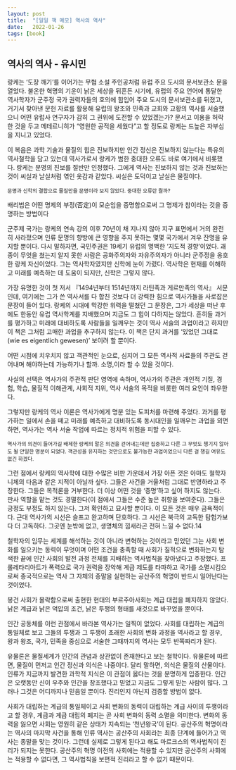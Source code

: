 ```yaml
---
layout: post
title:  "[일일 책 메모] 역사의 역사"
date:   2022-01-26
tags: [book]
---
```

## 역사의 역사 - 유시민
랑케는 ‘도장 깨기’를 이어가는 무협 소설 주인공처럼 유럽 주요 도시의 문서보관소 문을 열었다. 불온한 혁명의 기운이 낡은 세상을 뒤흔든 시기에, 유럽의 주요 언어에 통달한 역사학자가 군주정 국가 권력자들의 호의에 힘입어 주요 도시의 문서보관소를 뒤졌고, 거기서 찾아낸 문헌 자료를 활용해 유럽의 왕조와 민족과 교회와 교황의 역사를 서술했으니 어떤 유럽사 연구자가 감히 그 권위에 도전할 수 있었겠는가? 문서고 이용을 허락한 것을 두고 메테르니히가 “영원한 공적을 세웠다”고 할 정도로 랑케는 드높은 자부심을 지니고 있었다.

이 복음은 과학 기술과 물질의 힘은 진보하지만 인간 정신은 진보하지 않는다는 특유의 역사철학을 담고 있는데 역사가로서 랑케가 범한 중대한 오류도 바로 여기에서 비롯했다. 랑케는 문명의 진보를 절반만 인정했다. 그에게 역사는 진보하지 않는 것과 진보하는 것이 씨실과 날실처럼 엮인 옷감과 같았다. 씨실은 도덕이고 날실은 물질이다.
</hr>
<small>문명과 신학의 결합으로 물질만을 문명이라 보지 않았다. 중대한 오류란 뭘까?</small>

배리법은 어떤 명제의 부정(否定)이 모순임을 증명함으로써 그 명제가 참이라는 것을 증명하는 방법이다

군주제 국가는 랑케의 연속 강의 이후 70년이 채 지나지 않아 지구 표면에서 거의 완전히 사라졌으며 인류 문명의 향방에 큰 영향을 주지 못하는 몇몇 국가에서 겨우 잔명을 유지할 뿐이다. 다시 말하자면, 국민주권은 19세기 유럽의 명백한 ‘지도적 경향’이었다. 괘종이 무엇을 쳤는지 알지 못한 사람은 공화주의자와 자유주의자가 아니라 군주정을 옹호한 랑케 자신이었다. 그는 역사학자였지만 신학에 눈이 가렸다. 역사학은 현재를 이해하고 미래를 예측하는 데 도움이 되지만, 신학은 그렇지 않다.

가장 유명한 것이 첫 저서 『1494년부터 1514년까지 라틴족과 게르만족의 역사』 서문인데, 여기에는 그가 쓴 역사서를 다 합친 것보다 더 강력한 힘으로 역사가들을 사로잡은 문장이 들어 있다. 랑케의 시대에 막강한 위력을 떨쳤던 그 문장은, 그가 세상을 떠난 후에도 한동안 유럽 역사학계를 지배했으며 지금도 그 힘이 다하지는 않았다. 흔히들 과거를 평가하고 미래에 대비하도록 사람들을 일깨우는 것이 역사 서술의 과업이라고 하지만 이 책은 그처럼 고매한 과업을 추구하지 않는다. 이 책은 단지 과거를 ‘있었던 그대로(wie es eigentlich gewesen)’ 보이려 할 뿐이다.

어떤 시점에 치우치지 않고 객관적인 눈으로, 심지어 그 모든 역사적 사료들의 주관도 걷어내며 해야하는데 가능하기나 할까. 소명,이라 할 수 있을 것이다.

사실의 선택은 역사가의 주관적 판단 영역에 속하며, 역사가의 주관은 개인적 기질, 경험, 학습, 물질적 이해관계, 사회적 지위, 역사 서술의 목적을 비롯한 여러 요인이 좌우한다.

그렇지만 랑케의 역사 이론은 역사가에게 명분 있는 도피처를 마련해 주었다. 과거를 평가하는 일에서 손을 떼고 미래를 예측하고 대비하도록 동시대인을 일깨우는 과업을 외면하면, 역사가는 역사 서술 작업에 따르는 정치적 위험을 피할 수 있다.
</hr>
<small>역사가의 의견이 들어가길 배제한 랑케의 말은 의견을 걷어내는데만 집중하고 다른 그 무엇도 챙기지 않아도 될 안일한 명분이 되었다. 객관성을 유지하는 것만으로도 불가능한 과업이었으니 다른 걸 챙길 여유도 없긴 하겠다.</small>

그런 점에서 랑케의 역사학에 대한 수많은 비판 가운데서 가장 아픈 것은 아마도 철학자 니체의 다음과 같은 지적이 아닐까 싶다. 그들은 사건을 거울처럼 그대로 반영하라고 주장한다. 그들은 목적론을 거부한다. 더 이상 어떤 것을 ‘증명’하고 싶어 하지도 않는다. 판사 역할을 맡는 것도 경멸한다(이 점에서 그들은 수준 높은 취향을 보여준다). 그들은 긍정도 부정도 하지 않는다. 그저 확인하고 묘사할 뿐이다. 이 모든 것은 매우 금욕적이다. 근대 역사가의 시선은 슬프고 완고하며 단호하다. 그 시선은 북극의 고독한 탐험가보다 더 고독하다. 그곳엔 눈밖에 없고, 생명체의 낌새라곤 전혀 느낄 수 없다.14

철학자의 임무는 세계를 해석하는 것이 아니라 변혁하는 것이라고 믿었던 그는 사회 변화를 일으키는 동력이 무엇이며 어떤 조건을 충족할 때 사회가 질적으로 변화하는지 탐색한 끝에 인간 사회의 발전 과정 전체를 지배하는 역사법칙을 찾아냈다고 주장했다. 프롤레타리아트가 폭력으로 국가 권력을 장악해 계급 제도를 타파하고 국가를 소멸시킴으로써 종국적으로는 역사 그 자체의 종말을 실현하는 공산주의 혁명이 반드시 일어난다는 것이었다.

봉건 사회가 몰락함으로써 출현한 현대의 부르주아사회는 계급 대립을 폐지하지 않았다. 낡은 계급과 낡은 억압의 조건, 낡은 투쟁의 형태를 새것으로 바꾸었을 뿐이다.

인간 공동체를 이런 관점에서 바라본 역사가는 일찍이 없었다. 사회를 대립하는 계급의 통일체로 보고 그들의 투쟁과 그 투쟁이 초래한 사회의 변화 과정을 역사라고 할 경우, 왕과 왕조, 국가, 민족을 중심으로 서술한 그때까지의 역사는 모두 반쪽짜리가 된다.

유물론은 물질세계가 인간의 관념과 상관없이 존재한다고 보는 철학이다. 유물론에 따르면, 물질이 먼저고 인간 정신과 의식은 나중이다. 달리 말하면, 의식은 물질의 산물이다. 인류가 지금까지 발견한 과학적 지식은 이 관점이 옳다는 것을 분명하게 입증한다. 인간은 오랫동안 신이 우주와 인간을 창조했다고 믿었고 지금도 그렇게 믿는 사람이 많다. 그러나 그것은 어디까지나 믿음일 뿐이다. 진리인지 아닌지 검증할 방법이 없다.

사회가 대립하는 계급의 통일체이고 사회 변화의 동력이 대립하는 계급 사이의 투쟁이라고 할 경우, 계급과 계급 대립의 폐지는 곧 사회 변화의 동력 소멸을 의미한다. 변화의 동력을 잃으면 사회는 영원히 같은 상태가 지속되는 ‘천년왕국’이 된다. 공산주의 혁명이라는 역사의 마지막 사건을 통해 인류 역사는 공산주의 사회라는 최종 단계에 들어가고 역사는 종말을 맞는 것이다. 그런데 실제로 그렇게 된다고 해도 마르크스의 역사법칙이 진리가 되지는 못한다. 공산주의 혁명 이전의 사회에는 적용할 수 있지만 공산주의 사회에는 적용할 수 없다면, 그 역사법칙을 보편적 진리라고 할 수 없기 때문이다.